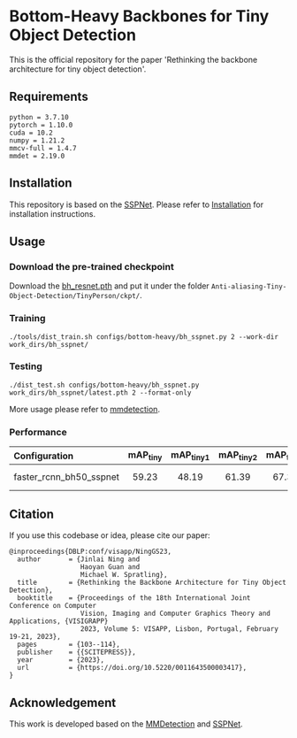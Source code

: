 # Bottom-Heavy Backbones for Tiny Object Detection
This is the official repository for the paper 'Rethinking the backbone architecture for tiny object detection'.

## Requirements
```
python = 3.7.10
pytorch = 1.10.0
cuda = 10.2
numpy = 1.21.2
mmcv-full = 1.4.7 
mmdet = 2.19.0
```


## Installation
This repository is based on the [SSPNet](https://github.com/jbwang1997/OBBDetection/blob/master/docs/oriented_model_starting.md#prepare-dataset). Please refer to [Installation](https://github.com/MingboHong/SSPNet/blob/master/README.md#how-to-use) for installation instructions.

## Usage
### Download the pre-trained checkpoint
Download the [bh_resnet.pth](https://drive.google.com/file/d/12XZE6wMNum0DedhuBufS4vl1m2sPMz2L) and put it under the folder `Anti-aliasing-Tiny-Object-Detection/TinyPerson/ckpt/`.

### Training
```
./tools/dist_train.sh configs/bottom-heavy/bh_sspnet.py 2 --work-dir work_dirs/bh_sspnet/
```

### Testing
```
./dist_test.sh configs/bottom-heavy/bh_sspnet.py work_dirs/bh_sspnet/latest.pth 2 --format-only
```

More usage please refer to [mmdetection](https://github.com/open-mmlab/mmdetection/tree/main/docs).

### Performance 
  
| Configuration | mAP<sub>tiny</sub> | mAP<sub>tiny1</sub> | mAP<sub>tiny2</sub> | mAP<sub>tiny3</sub> | Checkpoint |
|:------------------------|:--------:|:--------:|:--------:|:--------:|:--------:|
| faster_rcnn_bh50_sspnet | 59.23 | 48.19 | 61.39 | 67.34 | [Google Drive](https://drive.google.com/file/d/14E9wmF_-anIP0YP73ub5SZ8di-RsAA7R)                  

## Citation

If you use this codebase or idea, please cite our paper:
```
@inproceedings{DBLP:conf/visapp/NingGS23,
  author       = {Jinlai Ning and
                  Haoyan Guan and
                  Michael W. Spratling},
  title        = {Rethinking the Backbone Architecture for Tiny Object Detection},
  booktitle    = {Proceedings of the 18th International Joint Conference on Computer
                  Vision, Imaging and Computer Graphics Theory and Applications, {VISIGRAPP}
                  2023, Volume 5: VISAPP, Lisbon, Portugal, February 19-21, 2023},
  pages        = {103--114},
  publisher    = {{SCITEPRESS}},
  year         = {2023},
  url          = {https://doi.org/10.5220/0011643500003417},
}
```

## Acknowledgement
This work is developed based on the [MMDetection](https://github.com/open-mmlab/mmdetection) and [SSPNet](https://github.com/MingboHong/SSPNet).
